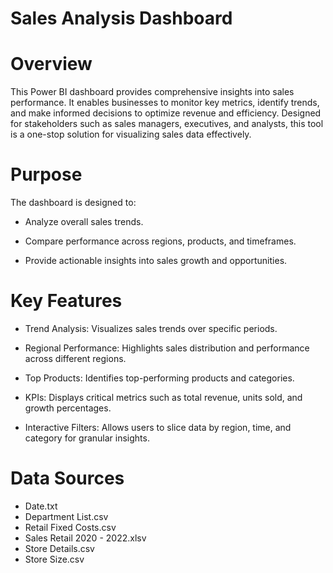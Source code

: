 # Sales Analysis Dashboard

# Overview
This Power BI dashboard provides comprehensive insights into sales performance. It enables businesses to monitor key metrics, identify trends, and make informed decisions to optimize revenue and efficiency. Designed for stakeholders such as sales managers, executives, and analysts, this tool is a one-stop solution for visualizing sales data effectively.

# Purpose
The dashboard is designed to:

- Analyze overall sales trends.

- Compare performance across regions, products, and timeframes.

- Provide actionable insights into sales growth and opportunities.

# Key Features
* Trend Analysis: Visualizes sales trends over specific periods.

* Regional Performance: Highlights sales distribution and performance across different regions.

* Top Products: Identifies top-performing products and categories.

* KPIs: Displays critical metrics such as total revenue, units sold, and growth percentages.

* Interactive Filters: Allows users to slice data by region, time, and category for granular insights.

# Data Sources
+ Date.txt
+ Department List.csv
+ Retail Fixed Costs.csv
+ Sales Retail 2020 - 2022.xlsv
+ Store Details.csv
+ Store Size.csv



